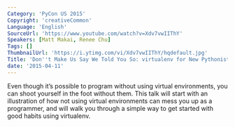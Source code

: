 ```yaml
---
Category: 'PyCon US 2015'
Copyright: 'creativeCommon'
Language: 'English'
SourceUrl: 'https://www.youtube.com/watch?v=Xdv7vwIIThY'
Speakers: [Matt Makai, Renee Chu]
Tags: []
ThumbnailUrl: 'https://i.ytimg.com/vi/Xdv7vwIIThY/hqdefault.jpg'
Title: 'Don''t Make Us Say We Told You So: virtualenv for New Pythonistas'
date: '2015-04-11'
---
```

Even though it’s possible to program without using virtual environments, you can shoot yourself in the foot without them. This talk will start with an illustration of how not using virtual environments can mess you up as a programmer, and will walk you through a simple way to get started with good habits using virtualenv.
